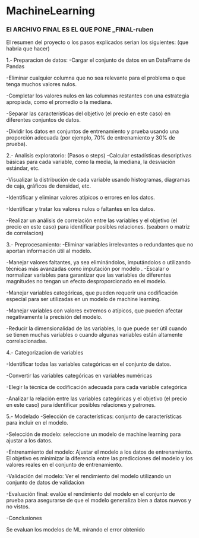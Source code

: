 # MachineLearning

### El ARCHIVO FINAL ES EL QUE PONE _FINAL-ruben

El resumen del proyecto o los pasos explicados serian los siguientes:
(que habria que hacer)

1.- Preparacion de datos:
-Cargar el conjunto de datos en un DataFrame de Pandas

-Eliminar cualquier columna que no sea relevante para el problema o que tenga muchos valores nulos.

-Completar los valores nulos en las columnas restantes con una estrategia apropiada, como el promedio o la mediana.

-Separar las características del objetivo (el precio en este caso) en diferentes conjuntos de datos.

-Dividir los datos en conjuntos de entrenamiento y prueba usando una proporción adecuada (por ejemplo, 70% de entrenamiento y 30% de prueba).

2.- Analisis exploratorio:
(Pasos o steps)
-Calcular estadísticas descriptivas básicas para cada variable, como la media, la mediana, la desviación estándar, etc.

-Visualizar la distribución de cada variable usando histogramas, diagramas de caja, gráficos de densidad, etc.

-Identificar y eliminar valores atípicos o errores en los datos.

-Identificar y tratar los valores nulos o faltantes en los datos.

-Realizar un análisis de correlación entre las variables y el objetivo (el precio en este caso) para identificar posibles relaciones. (seaborn o matriz de correlacion)

3.- Preprocesamiento:
-Eliminar variables irrelevantes o redundantes que no aportan información útil al modelo.

-Manejar valores faltantes, ya sea eliminándolos, imputándolos o utilizando técnicas más avanzadas como imputación por modelo
.
-Escalar o normalizar variables para garantizar que las variables de diferentes magnitudes no tengan un efecto desproporcionado en el modelo.

-Manejar variables categóricas, que pueden requerir una codificación especial para ser utilizadas en un modelo de machine learning.

-Manejar variables con valores extremos o atípicos, que pueden afectar negativamente la precisión del modelo.

-Reducir la dimensionalidad de las variables, lo que puede ser útil cuando se tienen muchas variables o cuando algunas variables están altamente correlacionadas.

4.- Categorizacion de variables

-Identificar todas las variables categóricas en el conjunto de datos. 

-Convertir las variables categóricas en variables numéricas

-Elegir la técnica de codificación adecuada para cada variable categórica

-Analizar la relación entre las variables categóricas y el objetivo (el precio en este caso) para identificar posibles relaciones y patrones.

5.- Modelado
-Selección de características: conjunto de características para incluir en el modelo. 

-Selección de modelo: seleccione un modelo de machine learning para ajustar a los datos.

-Entrenamiento del modelo: Ajustar el modelo a los datos de entrenamiento. El objetivo es minimizar la diferencia entre las predicciones del modelo y los valores reales en el conjunto de entrenamiento.

-Validación del modelo: Ver el rendimiento del modelo utilizando un conjunto de datos de validacion

-Evaluación final: evalúe el rendimiento del modelo en el conjunto de prueba para asegurarse de que el modelo generaliza bien a datos nuevos y no vistos.

-Conclusiones

Se evaluan los modelos de ML mirando el error obtenido

